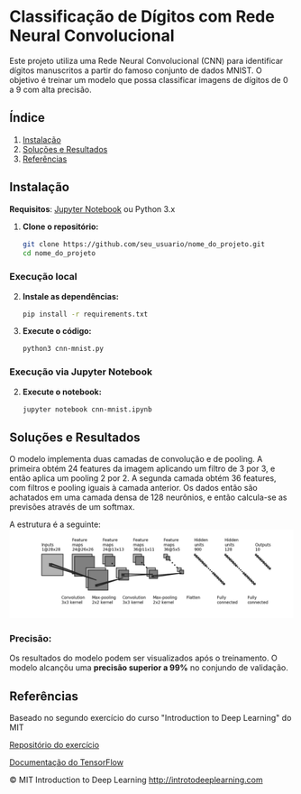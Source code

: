 # Classificação de Dígitos com Rede Neural Convolucional

Este projeto utiliza uma Rede Neural Convolucional (CNN) para identificar dígitos manuscritos a partir do famoso conjunto de dados MNIST. O objetivo é treinar um modelo que possa classificar imagens de dígitos de 0 a 9 com alta precisão.

## Índice

1. [Instalação](#tecnologias-utilizadas)
2. [Soluções e Resultados](#soluções-e-resultados)
3. [Referências](#referências)

## Instalação

**Requisitos**: [Jupyter Notebook](https://jupyter.org/install) ou Python 3.x

1. **Clone o repositório:**
    ```bash
    git clone https://github.com/seu_usuario/nome_do_projeto.git
    cd nome_do_projeto
    ```
### Execução local
2. **Instale as dependências:**
    ```bash
    pip install -r requirements.txt
    ```
3. **Execute o código:**
    ```bash
    python3 cnn-mnist.py
    ```
### Execução via Jupyter Notebook
2. **Execute o notebook:**
    ```bash
    jupyter notebook cnn-mnist.ipynb
    ```
## Soluções e Resultados

O modelo implementa duas camadas de convolução e de pooling. A primeira obtém 24 features da imagem aplicando um filtro de 3 por 3, e então aplica um pooling 2 por 2. A segunda camada obtém 36 features, com filtros e pooling iguais à camada anterior. Os dados então são achatados em uma camada densa de 128 neurônios, e então calcula-se as previsões através de um softmax.

A estrutura é a seguinte:
![](./structure.png)

### Precisão:
Os resultados do modelo podem ser visualizados após o treinamento. O modelo alcançõu uma **precisão superior a 99%** no conjundo de validação.

## Referências

Baseado no segundo exercício do curso "Introduction to Deep Learning" do MIT

[Repositório do exercício](https://github.com/aamini/introtodeeplearning/tree/master/lab2)

[Documentação do TensorFlow](https://www.tensorflow.org/api_docs/python/tf/keras)

© MIT Introduction to Deep Learning
http://introtodeeplearning.com

